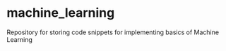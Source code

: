 # machine_learning
 Repository for storing code snippets for implementing basics of Machine Learning
